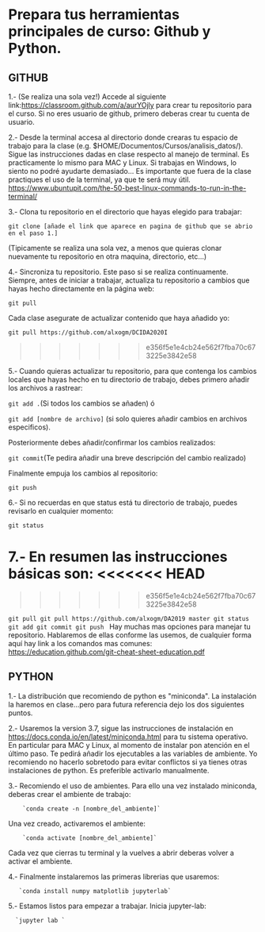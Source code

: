 # Prepara tus herramientas principales de curso: Github y Python.

## GITHUB

  1.- (Se realiza una sola vez!) Accede al siguiente link:https://classroom.github.com/a/aurYOjly  para crear tu repositorio para el curso. Si no eres usuario de github, primero deberas crear tu cuenta de usuario.

  2.- Desde la terminal accesa al directorio donde crearas tu espacio de trabajo para la clase (e.g. $HOME/Documentos/Cursos/analisis_datos/). Sigue las instrucciones dadas en clase respecto al manejo de terminal. Es practicamente lo mismo para MAC y Linux. Si trabajas en Windows, lo siento no podré ayudarte demasiado... Es importante que fuera de la clase practiques el uso de la terminal, ya que te será muy útil. https://www.ubuntupit.com/the-50-best-linux-commands-to-run-in-the-terminal/

  3.- Clona tu repositorio en el directorio que hayas elegido para trabajar: 

  `git clone [añade el link que aparece en pagina de github que se abrio en el paso 1.]`
  
  (Tipicamente se realiza una sola vez, a menos que quieras clonar nuevamente tu repositorio en otra maquina, directorio, etc...)
  
  4.- Sincroniza tu repositorio. Este paso si se realiza continuamente. Siempre, antes de iniciar a trabajar, actualiza tu repositorio a cambios que hayas hecho directamente en la página web:

`git pull`

  Cada clase asegurate de actualizar contenido que haya añadido yo:

`git pull https://github.com/alxogm/DCIDA2020I`
>>>>>>> e356f5e1e4cb24e562f7fba70c673225e3842e58

  5.- Cuando quieras actualizar tu repositorio, para que contenga los cambios locales que hayas hecho en tu directorio de trabajo, debes primero añadir los archivos a rastrear:

`git add .`(Si todos los cambios se añaden) ó 

`git add [nombre de archivo]` (si solo quieres añadir cambios en archivos especificos).

  Posteriormente debes añadir/confirmar los cambios realizados: 

`git commit`(Te pedira añadir una breve descripción del cambio realizado)

  Finalmente empuja los cambios al repositorio:

`git push`

  6.- Si no recuerdas en que status está tu directorio de trabajo, puedes revisarlo en cualquier momento:

`git status`

  7.- En resumen las instrucciones básicas son:
<<<<<<< HEAD
=======
  
>>>>>>> e356f5e1e4cb24e562f7fba70c673225e3842e58

`git pull
 git pull https://github.com/alxogm/DA2019 master
 git status
 git add
 git commit
 git push
`
  Hay muchas mas opciones para manejar tu repositorio. Hablaremos de ellas conforme las usemos, de cualquier forma aquí hay link a los comandos mas comunes: https://education.github.com/git-cheat-sheet-education.pdf
  
  
  ## PYTHON
  
  1.- La distribución que recomiendo de python es "miniconda". La instalación la haremos en clase...pero para futura referencia dejo los dos siguientes puntos. 
    
  2.- Usaremos la version 3.7, sigue las instrucciones de instalación en https://docs.conda.io/en/latest/miniconda.html  para tu sistema operativo. En particular para MAC y Linux, al momento de instalar pon atención en el último paso. Te pedirá añadir los ejecutables a las variables de ambiente. Yo recomiendo no hacerlo sobretodo para evitar conflictos si ya tienes otras instalaciones de python. Es preferible activarlo manualmente. 
    
  3.- Recomiendo el uso de ambientes. Para ello una vez instalado miniconda, deberas crear el ambiente de trabajo:
        
        `conda create -n [nombre_del_ambiente]`
        
   Una vez creado, activaremos el ambiente:
        
        `conda activate [nombre_del_ambiente]`
        
   Cada vez que cierras tu terminal y la vuelves a abrir deberas volver a activar el ambiente. 
        
  4.- Finalmente instalaremos las primeras librerias que usaremos: 
    
       `conda install numpy matplotlib jupyterlab`
       
  5.- Estamos listos para empezar a trabajar. Inicia jupyter-lab:
  
      `jupyter lab `
  
    
    
   
